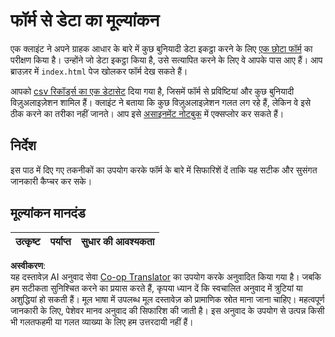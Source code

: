 <!--
CO_OP_TRANSLATOR_METADATA:
{
  "original_hash": "f9d5a7275e046223fa6474477674b810",
  "translation_date": "2025-08-23T23:31:33+00:00",
  "source_file": "2-Working-With-Data/08-data-preparation/assignment.md",
  "language_code": "hi"
}
-->
# फॉर्म से डेटा का मूल्यांकन

एक क्लाइंट ने अपने ग्राहक आधार के बारे में कुछ बुनियादी डेटा इकट्ठा करने के लिए [एक छोटा फॉर्म](../../../../2-Working-With-Data/08-data-preparation/index.html) का परीक्षण किया है। उन्होंने जो डेटा इकट्ठा किया है, उसे सत्यापित करने के लिए वे आपके पास आए हैं। आप ब्राउज़र में `index.html` पेज खोलकर फॉर्म देख सकते हैं।

आपको [csv रिकॉर्ड्स का एक डेटासेट](../../../../data/form.csv) दिया गया है, जिसमें फॉर्म से प्रविष्टियां और कुछ बुनियादी विज़ुअलाइज़ेशन शामिल हैं। क्लाइंट ने बताया कि कुछ विज़ुअलाइज़ेशन गलत लग रहे हैं, लेकिन वे इसे ठीक करने का तरीका नहीं जानते। आप इसे [असाइनमेंट नोटबुक](../../../../2-Working-With-Data/08-data-preparation/assignment.ipynb) में एक्सप्लोर कर सकते हैं।

## निर्देश

इस पाठ में दिए गए तकनीकों का उपयोग करके फॉर्म के बारे में सिफारिशें दें ताकि यह सटीक और सुसंगत जानकारी कैप्चर कर सके।

## मूल्यांकन मानदंड

उत्कृष्ट | पर्याप्त | सुधार की आवश्यकता
--- | --- | ---

**अस्वीकरण**:  
यह दस्तावेज़ AI अनुवाद सेवा [Co-op Translator](https://github.com/Azure/co-op-translator) का उपयोग करके अनुवादित किया गया है। जबकि हम सटीकता सुनिश्चित करने का प्रयास करते हैं, कृपया ध्यान दें कि स्वचालित अनुवाद में त्रुटियां या अशुद्धियां हो सकती हैं। मूल भाषा में उपलब्ध मूल दस्तावेज़ को प्रामाणिक स्रोत माना जाना चाहिए। महत्वपूर्ण जानकारी के लिए, पेशेवर मानव अनुवाद की सिफारिश की जाती है। इस अनुवाद के उपयोग से उत्पन्न किसी भी गलतफहमी या गलत व्याख्या के लिए हम उत्तरदायी नहीं हैं।